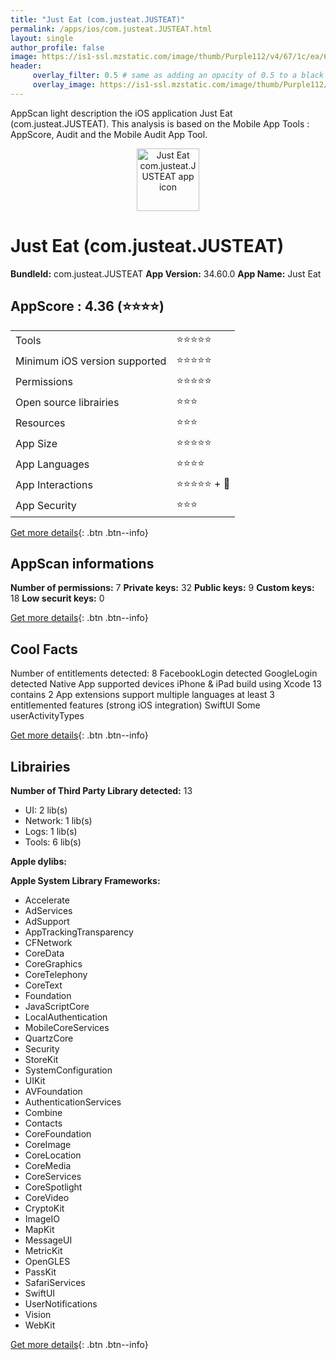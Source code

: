 ```yaml
---
title: "Just Eat (com.justeat.JUSTEAT)"
permalink: /apps/ios/com.justeat.JUSTEAT.html
layout: single
author_profile: false
image: https://is1-ssl.mzstatic.com/image/thumb/Purple112/v4/67/1c/ea/671ceac6-bdf5-61c7-f4b8-eeb0df31f21b/AppIcon-0-1x_U007emarketing-0-10-0-85-220.png/512x512bb.jpg
header: 
     overlay_filter: 0.5 # same as adding an opacity of 0.5 to a black background
     overlay_image: https://is1-ssl.mzstatic.com/image/thumb/Purple112/v4/67/1c/ea/671ceac6-bdf5-61c7-f4b8-eeb0df31f21b/AppIcon-0-1x_U007emarketing-0-10-0-85-220.png/512x512bb.jpg
---
```

AppScan light description the iOS application Just Eat (com.justeat.JUSTEAT). This analysis is based on the Mobile App Tools : AppScore, Audit and the Mobile Audit App Tool.

  
  
<div style="text-align: center;"><img src="https://is1-ssl.mzstatic.com/image/thumb/Purple112/v4/67/1c/ea/671ceac6-bdf5-61c7-f4b8-eeb0df31f21b/AppIcon-0-1x_U007emarketing-0-10-0-85-220.png/512x512bb.jpg" width="100" height="100" alt="Just Eat com.justeat.JUSTEAT app icon"></div>  
  
# Just Eat (com.justeat.JUSTEAT)

**BundleId:** com.justeat.JUSTEAT
**App Version:** 34.60.0
**App Name:** Just Eat


## AppScore : 4.36 (⭐️⭐️⭐️⭐️) 

<table>
<tr><td> Tools </td><td> ⭐️⭐️⭐️⭐️⭐️ </td></tr>
<tr><td> Minimum iOS version supported </td><td> ⭐️⭐️⭐️⭐️⭐️ </td></tr>
<tr><td> Permissions </td><td> ⭐️⭐️⭐️⭐️⭐️ </td></tr>
<tr><td> Open source librairies </td><td> ⭐️⭐️⭐️ </td></tr>
<tr><td> Resources </td><td> ⭐️⭐️⭐️ </td></tr>
<tr><td> App Size </td><td> ⭐️⭐️⭐️⭐️⭐️ </td></tr>
<tr><td> App Languages </td><td> ⭐️⭐️⭐️⭐️ </td></tr>
<tr><td> App Interactions </td><td> ⭐️⭐️⭐️⭐️⭐️ + 🌟 </td></tr>
<tr><td> App Security </td><td> ⭐️⭐️⭐️ </td></tr>
</table>

[Get more details](/pricing.html){: .btn .btn--info}  
  
## AppScan informations 

**Number of permissions:** 7
**Private keys:** 32
**Public keys:** 9
**Custom keys:** 18
**Low securit keys:** 0
  
[Get more details](/pricing.html){: .btn .btn--info}

## Cool Facts

Number of entitlements detected: 8
FacebookLogin detected
GoogleLogin detected
Native App
supported devices iPhone & iPad
build using Xcode 13
contains 2 App extensions
support multiple languages
at least 3 entitlemented features (strong iOS integration)
SwiftUI
Some userActivityTypes
  
[Get more details](/pricing.html){: .btn .btn--info}

## Librairies 
**Number of Third Party Library detected:** 13
- UI: 2 lib(s)
- Network: 1 lib(s)
- Logs: 1 lib(s)
- Tools: 6 lib(s)

**Apple dylibs:**


**Apple System Library Frameworks:**
- Accelerate
- AdServices
- AdSupport
- AppTrackingTransparency
- CFNetwork
- CoreData
- CoreGraphics
- CoreTelephony
- CoreText
- Foundation
- JavaScriptCore
- LocalAuthentication
- MobileCoreServices
- QuartzCore
- Security
- StoreKit
- SystemConfiguration
- UIKit
- AVFoundation
- AuthenticationServices
- Combine
- Contacts
- CoreFoundation
- CoreImage
- CoreLocation
- CoreMedia
- CoreServices
- CoreSpotlight
- CoreVideo
- CryptoKit
- ImageIO
- MapKit
- MessageUI
- MetricKit
- OpenGLES
- PassKit
- SafariServices
- SwiftUI
- UserNotifications
- Vision
- WebKit


  
[Get more details](/pricing.html){: .btn .btn--info}

